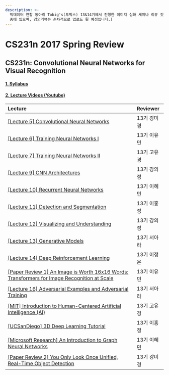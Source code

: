 ```yaml
---
description: >-
  빅데이터 연합 동아리 Tobig's(투빅스) 13&14기에서 진행한 이미지 심화 세미나 리뷰 깃북입니다. (2020.11 현재 세미나 진행
  중에 있으며, 강의리뷰는 순차적으로 업로드 될 예정입니다.)
---
```


# CS231n 2017 Spring Review

## CS231n: Convolutional Neural Networks for Visual Recognition

#### [1. Syllabus](http://cs231n.stanford.edu/syllabus.html)

#### [2. Lecture Videos \(Youtube\)](https://www.youtube.com/playlist?list=PL3FW7Lu3i5JvHM8ljYj-zLfQRF3EO8sYv)

| Lecture | Reviewer |
| :--- | :--- |
| [\[Lecture 5\] Convolutional Neural Networks](lecture-5-convolutional-neural-networks.md) | 13기 강미경               |
| [\[Lecture 6\] Training Neural Networks I](lecture-6-training-neural-networks-i.md) | 13기 이유민 |
| [\[Lecture 7\] Training Neural Networks II](lecture-7-training-neural-networks-ii.md) | 13기 고유경 |
| [\[Lecture 9\] CNN Architectures](lecture-9-cnn-architectures.md) | 13기 강의정 |
| [\[Lecture 10\] Recurrent Neural Networks](lecture-10-recurrent-neural-networks.md) | 13기 이혜민 |
| [\[Lecture 11\] Detection and Segmentation](untitled.md) | 13기 이홍정 |
| [\[Lecture 12\] Visualizing and Understanding](lecture-12-visualizing-and-understanding.md) | 13기 강의정 |
| [\[Lecture 13\] Generative Models](lecture-13-generative-models.md) | 13기 서아라 |
| [\[Lecture 14\] Deep Reinforcement Learning](lecture-14-deep-reinforcement-learning.md) | 13기 이정은 |
| [\[Paper Review 1\] An Image is Worth 16x16 Words: Transformers for Image Recognition at Scale](lecture-15-efficient-methods-and-hardware-for-deep-learning.md) | 13기 이유민 |
| [\[Lecture 16\] Adversarial Examples and Adversarial Training](lecture-16-adversarial-examples-and-adversarial-training.md) | 13기 서아라 |
| [\[MIT\] Introduction to Human-Centered Artificial Intelligence \(AI\)](mit-human-centered-artificial-intelligence.md) | 13기 고유경 |
| [\[UCSanDiego\] 3D Deep Learning Tutorial](ucsandiego-3d-deep-learning-tutorial.md) | 13기 이홍정 |
| [\[Microsoft Research\] An Introduction to Graph Neural Networks](microsoft-research-an-introduction-to-graph-neural-networks-models-and-applications.md) | 13기 이혜민 |
| [\[Paper Review 2\] You Only Look Once Unified, Real-Time Object Detection](2.md) | 13기 강미경 |



